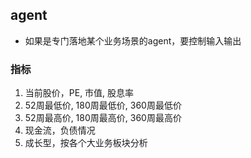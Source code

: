 ## agent
* 如果是专门落地某个业务场景的agent，要控制输入输出

### 指标
1. 当前股价，PE, 市值, 股息率
2. 52周最低价, 180周最低价, 360周最低价
3. 52周最高价, 180周最高价, 360周最高价
4. 现金流，负债情况
5. 成长型，按各个大业务板块分析